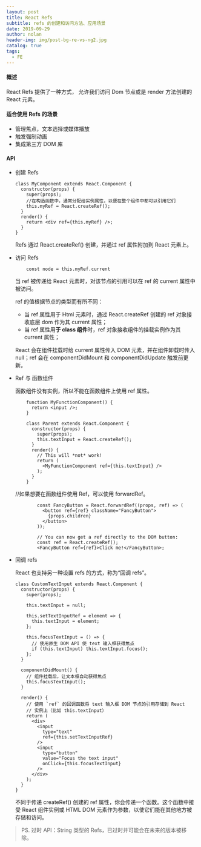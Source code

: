 ```yaml
---
layout: post
title: React Refs
subtitle: refs 的创建和访问方法、应用场景
date: 2019-09-29
author: nolan
header-img: img/post-bg-re-vs-ng2.jpg
catalog: true
tags:
  - FE
---
```


#### 概述

React Refs 提供了一种方式， 允许我们访问 Dom 节点或是 render 方法创建的 React 元素。

#### 适合使用 Refs 的场景

- 管理焦点，文本选择或媒体播放
- 触发强制动画
- 集成第三方 DOM 库

#### API

- 创建 Refs

  ```
  class MyComponent extends React.Component {
    constructor(props) {
      super(props);
      //在构造函数中，通常分配给实例属性，以便在整个组件中都可以引用它们
      this.myRef = React.createRef();
    }
    render() {
      return <div ref={this.myRef} />;
    }
  }
  ```

  Refs 通过 React.createRef() 创建，并通过 ref 属性附加到 React 元素上。

- 访问 Refs

  ```
      const node = this.myRef.current
  ```

  当 ref 被传递给 React 元素时，对该节点的引用可以在 ref 的 current 属性中被访问。

  ref 的值根据节点的类型而有所不同：

  - 当 ref 属性用于 Html 元素时，通过 React.createRef 创建的 ref 对象接收底层 dom 作为其 current 属性；
  - 当 ref 属性用**于 class 组件**时，ref 对象接收组件的挂载实例作为其 current 属性；

  React 会在组件挂载时给 current 属性传入 DOM 元素，并在组件卸载时传入 null；ref 会在 componentDidMount 和 componentDidUpdate 触发前更新。

- Ref 与 函数组件

  函数组件没有实例，所以不能在函数组件上使用 ref 属性。

  ```
      function MyFunctionComponent() {
        return <input />;
      }

      class Parent extends React.Component {
        constructor(props) {
          super(props);
          this.textInput = React.createRef();
        }
        render() {
          // This will *not* work!
          return (
            <MyFunctionComponent ref={this.textInput} />
          );
        }
      }
  ```

  //如果想要在函数组件使用 Ref，可以使用 forwardRef。

  ```
          const FancyButton = React.forwardRef((props, ref) => (
            <button ref={ref} className="FancyButton">
              {props.children}
            </button>
          ));

          // You can now get a ref directly to the DOM button:
          const ref = React.createRef();
          <FancyButton ref={ref}>Click me!</FancyButton>;
  ```

- 回调 refs

  React 也支持另一种设置 refs 的方式，称为“回调 refs”。

  ```
  class CustomTextInput extends React.Component {
    constructor(props) {
      super(props);

      this.textInput = null;

      this.setTextInputRef = element => {
        this.textInput = element;
      };

      this.focusTextInput = () => {
        // 使用原生 DOM API 使 text 输入框获得焦点
        if (this.textInput) this.textInput.focus();
      };
    }

    componentDidMount() {
      // 组件挂载后，让文本框自动获得焦点
      this.focusTextInput();
    }

    render() {
      // 使用 `ref` 的回调函数将 text 输入框 DOM 节点的引用存储到 React
      // 实例上（比如 this.textInput）
      return (
        <div>
          <input
            type="text"
            ref={this.setTextInputRef}
          />
          <input
            type="button"
            value="Focus the text input"
            onClick={this.focusTextInput}
          />
        </div>
      );
    }
  }
  ```

  不同于传递 createRef() 创建的 ref 属性，你会传递一个函数。这个函数中接受 React 组件实例或 HTML DOM 元素作为参数，以使它们能在其他地方被存储和访问。

> PS. 过时 API：String 类型的 Refs，已过时并可能会在未来的版本被移除。
